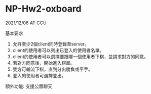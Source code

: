 # NP-Hw2-oxboard
2021/12/06 AT CCU

基本要求
1. 允許至少2個client同時登錄至server。
2. client的使用者可以列出已登入的使用者名單。
3. client的使用者可以選擇要跟哪一個使用者下棋，並請求對方的同意。
4. 若對方同意後，開始進入棋局。
5. 雙方可輪流下棋，直到分出勝負或平手。
6. 登入的使用者可選擇登出。

額外功能: 支援公眾聊天
